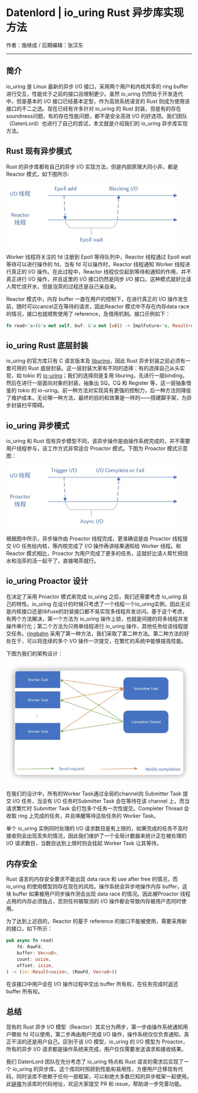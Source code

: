 # Datenlord | io_uring Rust 异步库实现方法

作者：施继成 / 后期编辑：张汉东

---

## 简介

io_uring 是 Linux 最新的异步 I/O 接口，采用两个用户和内核共享的 ring buffer 进行交互，性能优于之前的接口且限制更少。虽然 io_uring 仍然处于开发迭代中，但是基本的 I/O 接口已经基本定型，作为高效系统语言的 Rust 则成为使用该接口的不二之选。现在已经有许多针对 io_uring 的 Rust 封装，但是有的存在soundness问题，有的存在性能问题，都不是安全高效 I/O 的好选项。我们团队（DatenLord）也进行了自己的尝试，本文就是介绍我们的 io_uring 异步库实现方法。

## Rust 现有异步模式

Rust 的异步库都有自己的异步 I/O 实现方法，但是内部原理大同小异，都是 Reactor 模式，如下图所示:

![reactor](./image/io_uring/reactor.jpg)

Worker 线程将关注的 fd 注册到 Epoll 等待队列中，Reactor 线程通过 Epoll wait 等待可以进行操作的 fd，当有 fd 可以操作时，Reactor 线程通知 Worker 线程进行真正的 I/O 操作。在此过程中，Reactor 线程仅仅起到等待和通知的作用，并不真正进行 I/O 操作，并且这里的 I/O 接口仍然是同步 I/O 接口。这种模式就好比请人帮忙烧开水，但是泡茶的过程还是自己亲自来。

Reactor 模式中，内存 buffer 一直在用户的控制下，在进行真正的 I/O 操作发生前，随时可以cancel正在等待的请求，因此Reactor 模式中不存在内存data race的情况，接口也就顺势使用了 reference，及借用机制。接口示例如下：

```rust
fn read<'a>(&'a mut self, buf: &'a mut [u8]) -> ImplFuture<'a, Result<usize>>
```

## io_uring Rust 底层封装

io_uring 的官方库只有 C 语言版本及 [liburing](https://github.com/axboe/liburing)，因此 Rust 异步封装之前必须有一套可用的 Rust 底层封装。这一层封装大家有不同的选择：有的选择自己从头实现，如 tokio 的 [io-uring](https://github.com/tokio-rs/io-uring)；我们的选择则是复用 liburing，先进行一层binding，然后在进行一层面向对象的封装，抽象出 SQ，CQ 和 Register 等，这一层抽象借鉴的 tokio 的 io-uring。前一种方法对实现具有更强的控制力，后一种方法则降低了维护成本。无论哪一种方法，最终的目的和效果是一样的——搭建脚手架，为异步封装扫平障碍。

## io_uring 异步模式

io_uring 和 Rust 现有异步模型不同，该异步操作是由操作系统完成的，并不需要用户线程参与，该工作方式非常适合 Proactor 模式。下图为 Proactor 模式示意图：

![proactor](./image/io_uring/proactor.jpg)

根据图中所示，异步操作由 Proactor 线程完成，更准确说是由 Proactor 线程提交 I/O 任务给内核，等内核完成了 I/O 操作再讲结果通知给 Worker 线程。和 Reactor 模式相比，Proactor 为用户完成了更多的任务，这就好比请人帮忙把烧水和泡茶的活一起干了，直接喝茶就行。

## io_uring Proactor 设计

在决定了采用 Proactor 模式来完成 io_uring 之后，我们还需要考虑 io_uring 自己的特性。io_uring 在设计的时候只考虑了一个线程一个io_uring实例，因此无论是内核接口还是libfuse的封装接口都不易实现多线程并发访问。基于这个考虑，有两个方法解决，第一个方法为 io_uring 操作上锁，也就是间接的将多线程并发操作串行化；第二个方法为只用单线程进行 io_uring 操作，其他任务给该线程提交任务。[ringbahn](https://github.com/tokio-rs/io-uring) 采用了第一种方法，我们采取了第二种方法。第二种方法的好处在于，可以将连续的多个 I/O 操作一次提交，在繁忙的系统中能够提高性能。

下图为我们的架构设计：

![architect](./image/io_uring/arch.jpg)

在我们的设计中，所有的Worker Task通过全局的channel向 Submitter Task 提交 I/O 任务，当没有 I/O 任务时Submitter Task 会在等待在该 channel 上，而当请求繁忙时 Submitter Task 会打包多个任务一次性提交。Completer Thread 会收取 ring 上完成的任务，并且唤醒等待这些任务的 Worker Task。

单个 io_uring 实例同时处理的 I/O 请求数目是有上限的，如果完成的任务不及时接收则会出现丢失的情况，因此我们维护了一个全局计数器来统计正在被处理的 I/O 请求数目，当数目达到上限时则会挂起 Worker Task 让其等待。

## 内存安全

Rust 语言的内存安全要求不能出现 data race 和 use after free 的情况，而 io_uring 的使用模型则存在现在的风险。操作系统会异步地操作内存 buffer，这块 buffer 如果被用户同步操作测会出现 data race 的情况。因此被Proactor 线程占用的内存必须独占，否则任何被取消的 I/O 操作都会导致内存被用户态同时使用。

为了达到上述目的，Reactor 的基于 reference 的接口不能被使用，需要采用新的接口，如下所示：

```rust
pub async fn read(
    fd: RawFd,
    buffer: Vec<u8>,
    count: usize,
    offset: isize,
) -> (io::Result<usize>, (RawFd, Vec<u8>)) 
```
在该接口中用户会在 I/O 操作过程中交出 buffer 所有权，在任务完成时返还 buffer 所有权。

## 总结

现有的 Rust 异步 I/O 模型（Reactor）其实分为两步，第一步由操作系统通知用户哪些 fd 可以使用，第二步再由用户完成 I/O 操作，操作系统仅仅负责通知，真正干活的还是用户自己。区别于该 I/O 模型，io_uring 的 I/O 模型为 Proactor，所有的异步 I/O 请求都是操作系统来完成，用户仅仅需要发送请求和接收结果。

我们 DatenLord 团队在充分考虑了 io_uring 特点和 Rust 语言的需求后实现了一个 io_uring 的异步库。这个库同时照顾到性能和易用性，方便用户迁移现有代码，同时该库不依赖于任何一部框架，可以和绝大多数已知的异步框架一起使用。此[链接](https://github.com/datenlord/datenlord/tree/master/async_fuse/src/proactor
)为该库的代码地址，欢迎大家提交 PR 和 issue，帮助进一步完善功能。